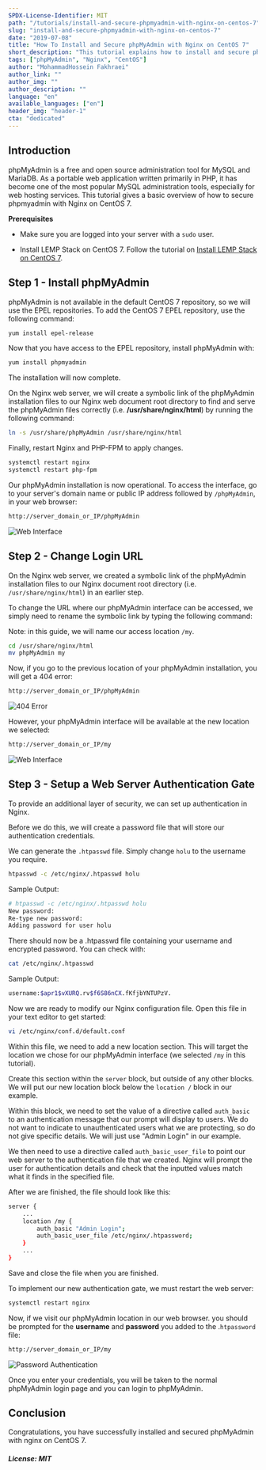 ```yaml
---
SPDX-License-Identifier: MIT
path: "/tutorials/install-and-secure-phpmyadmin-with-nginx-on-centos-7"
slug: "install-and-secure-phpmyadmin-with-nginx-on-centos-7"
date: "2019-07-08"
title: "How To Install and Secure phpMyAdmin with Nginx on CentOS 7"
short_description: "This tutorial explains how to install and secure phpmyadmin with Nginx on CentOS 7"
tags: ["phpMyAdmin", "Nginx", "CentOS"]
author: "MohammadHossein Fakhraei"
author_link: ""
author_img: ""
author_description: ""
language: "en"
available_languages: ["en"]
header_img: "header-1"
cta: "dedicated"
---
```


## Introduction

phpMyAdmin is a free and open source administration tool for MySQL and MariaDB. As a portable web application written primarily in PHP, it has become one of the most popular MySQL administration tools, especially for web hosting services. This tutorial gives a basic overview of how to secure phpmyadmin with Nginx on CentOS 7.

**Prerequisites**

- Make sure you are logged into your server with a `sudo` user.

- Install LEMP Stack on CentOS 7. Follow the tutorial on [Install LEMP Stack on CentOS 7](https://community.hetzner.com/tutorials/install-lemp-stack-on-centos-7).

## Step 1 - Install phpMyAdmin

phpMyAdmin is not available in the default CentOS 7 repository, so we will use the EPEL repositories. To add the CentOS 7 EPEL repository, use the following command:

```bash
yum install epel-release
```

Now that you have access to the EPEL repository, install phpMyAdmin with:

```bash
yum install phpmyadmin
```

The installation will now complete.

On the Nginx web server, we will create a symbolic link of the phpMyAdmin installation files to our Nginx web document root directory to find and serve the phpMyAdmin files correctly (i.e. **/usr/share/nginx/html**) by running the following command:

```bash
ln -s /usr/share/phpMyAdmin /usr/share/nginx/html
```

Finally, restart Nginx and PHP-FPM to apply changes.

```bash
systemctl restart nginx
systemctl restart php-fpm
```

Our phpMyAdmin installation is now operational. To access the interface, go to your server's domain name or public IP address followed by `/phpMyAdmin`, in your web browser:

```bash
http://server_domain_or_IP/phpMyAdmin
```

![Web Interface](images/secure-phpmyadmin-1.png)

## Step 2 - Change Login URL

On the Nginx web server, we created a symbolic link of the phpMyAdmin installation files to our Nginx document root directory (i.e. `/usr/share/nginx/html`) in an earlier step.

To change the URL where our phpMyAdmin interface can be accessed, we simply need to rename the symbolic link by typing the following command:

Note: in this guide, we will name our access location `/my`.

```bash
cd /usr/share/nginx/html
mv phpMyAdmin my
```

Now, if you go to the previous location of your phpMyAdmin installation, you will get a 404 error:

```bash
http://server_domain_or_IP/phpMyAdmin
```

![404 Error](images/secure-phpmyadmin-2.png)

However, your phpMyAdmin interface will be available at the new location we selected:

```bash
http://server_domain_or_IP/my
```

![Web Interface](images/secure-phpmyadmin-1.png)

## Step 3 - Setup a Web Server Authentication Gate

To provide an additional layer of security, we can set up authentication in Nginx.

Before we do this, we will create a password file that will store our authentication credentials.

We can generate the `.htpasswd` file. Simply change `holu` to the username you require.

```bash
htpasswd -c /etc/nginx/.htpasswd holu
```

Sample Output:

```bash
# htpasswd -c /etc/nginx/.htpasswd holu
New password:
Re-type new password:
Adding password for user holu
```

There should now be a .htpasswd file containing your username and encrypted password. You can check with:

```bash
cat /etc/nginx/.htpasswd
```

Sample Output:

```bash
username:$apr1$vXURQ.rv$f6S86nCX.fKfjbYNTUPzV.
```

Now we are ready to modify our Nginx configuration file. Open this file in your text editor to get started:

```bash
vi /etc/nginx/conf.d/default.conf
```

Within this file, we need to add a new location section. This will target the location we chose for our phpMyAdmin interface (we selected `/my` in this tutorial).

Create this section within the `server` block, but outside of any other blocks. We will put our new location block below the `location /` block in our example.

Within this block, we need to set the value of a directive called `auth_basic` to an authentication message that our prompt will display to users. We do not want to indicate to unauthenticated users what we are protecting, so do not give specific details. We will just use "Admin Login" in our example.

We then need to use a directive called `auth_basic_user_file` to point our web server to the authentication file that we created. Nginx will prompt the user for authentication details and check that the inputted values match what it finds in the specified file.

After we are finished, the file should look like this:

```bash
server {
    ...
    location /my {
        auth_basic "Admin Login";
        auth_basic_user_file /etc/nginx/.htpassword;
    }
    ...
}
```

Save and close the file when you are finished.

To implement our new authentication gate, we must restart the web server:

```bash
systemctl restart nginx
```

Now, if we visit our phpMyAdmin location in our web browser. you should be prompted for the **username** and **password** you added to the .`htpassword` file:

```bash
http://server_domain_or_IP/my
```

![Password Authentication](images/secure-phpmyadmin-3.png)

Once you enter your credentials, you will be taken to the normal phpMyAdmin login page and you can login to phpMyAdmin.

## Conclusion

Congratulations, you have successfully installed and secured phpMyAdmin with nginx on CentOS 7.

##### License: MIT

<!---

Contributors's Certificate of Origin

By making a contribution to this project, I certify that:

(a) The contribution was created in whole or in part by me and I have
    the right to submit it under the license indicated in the file; or

(b) The contribution is based upon previous work that, to the best of my
    knowledge, is covered under an appropriate license and I have the
    right under that license to submit that work with modifications,
    whether created in whole or in part by me, under the same license
    (unless I am permitted to submit under a different license), as
    indicated in the file; or

(c) The contribution was provided directly to me by some other person
    who certified (a), (b) or (c) and I have not modified it.

(d) I understand and agree that this project and the contribution are
    public and that a record of the contribution (including all personal
    information I submit with it, including my sign-off) is maintained
    indefinitely and may be redistributed consistent with this project
    or the license(s) involved.

Signed-off-by: [MohammadHossein Fakhraei eng.fakhraei@gmail.com]

-->
